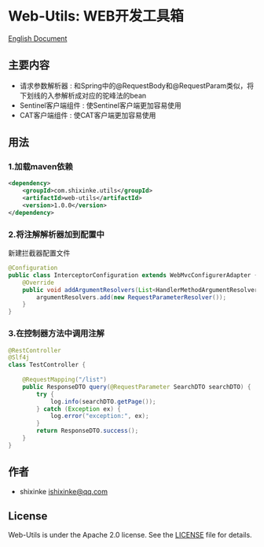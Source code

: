 
# Web-Utils: WEB开发工具箱

[English Document](http://github.com/shixinke/web-utils/blob/master/README.md)

## 主要内容

- 请求参数解析器 : 和Spring中的@RequestBody和@RequestParam类似，将下划线的入参解析成对应的驼峰法的bean
- Sentinel客户端组件 : 使Sentinel客户端更加容易使用
- CAT客户端组件 : 使CAT客户端更加容易使用


## 用法

### 1.加载maven依赖

```xml
<dependency>
    <groupId>com.shixinke.utils</groupId>
    <artifactId>web-utils</artifactId>
    <version>1.0.0</version>
</dependency>

```

### 2.将注解解析器加到配置中

新建拦截器配置文件　

```java
@Configuration
public class InterceptorConfiguration extends WebMvcConfigurerAdapter {
    @Override
    public void addArgumentResolvers(List<HandlerMethodArgumentResolver> argumentResolvers) {
        argumentResolvers.add(new RequestParameterResolver());
    }
}
```

### 3.在控制器方法中调用注解

```java
@RestController
@Slf4j
class TestController {
    
    @RequestMapping("/list")
    public ResponseDTO query(@RequestParameter SearchDTO searchDTO) {
        try {
            log.info(searchDTO.getPage());
        } catch (Exception ex) {
            log.error("exception:", ex);
        }
        return ResponseDTO.success();
    }
}
```


## 作者

- shixinke <ishixinke@qq.com>


## License

Web-Utils is under the Apache 2.0 license. See the [LICENSE](https://github.com/shixinke/web-utils/blob/master/LICENSE.txt) file for details.
